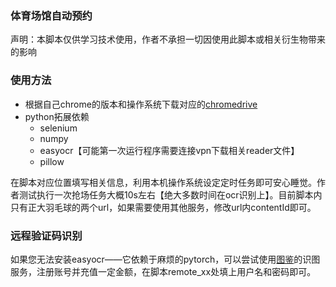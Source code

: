 ### 体育场馆自动预约

声明：本脚本仅供学习技术使用，作者不承担一切因使用此脚本或相关衍生物带来的影响

### 使用方法

- 根据自己chrome的版本和操作系统下载对应的[chromedrive](http://chromedriver.storage.googleapis.com/index.html)
- python拓展依赖
  - selenium
  - numpy
  - easyocr【可能第一次运行程序需要连接vpn下载相关reader文件】
  - pillow

在脚本对应位置填写相关信息，利用本机操作系统设定定时任务即可安心睡觉。作者测试执行一次抢场任务大概10s左右【绝大多数时间在ocr识别上】。目前脚本内只有正大羽毛球的两个url，如果需要使用其他服务，修改url内contentId即可。

### 远程验证码识别

如果您无法安装easyocr——它依赖于麻烦的pytorch，可以尝试使用[图鉴](http://www.ttshitu.com/)的识图服务，注册账号并充值一定金额，在脚本remote_xx处填上用户名和密码即可。